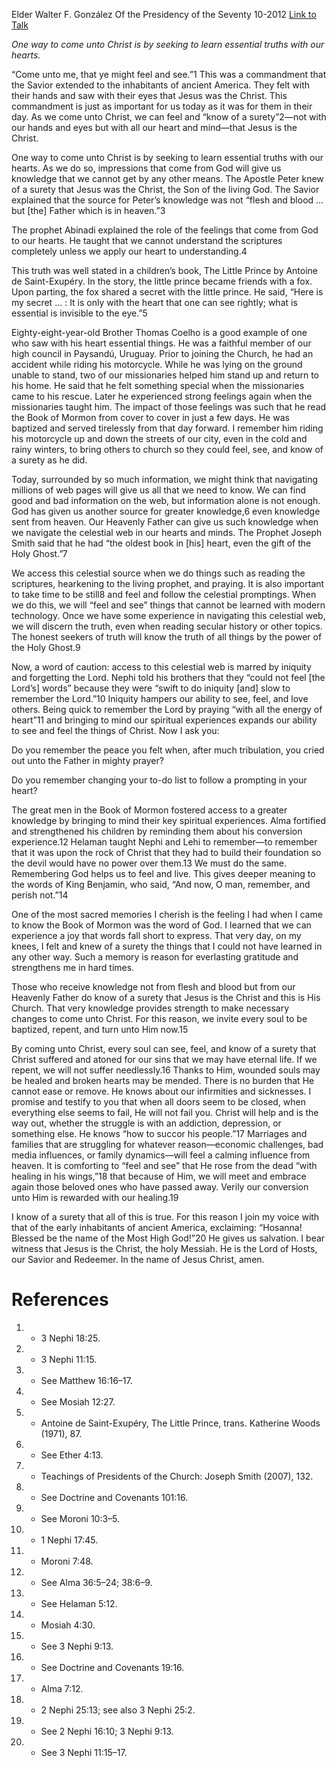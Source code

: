 Elder Walter F. González
Of the Presidency of the Seventy
10-2012
[Link to Talk](https://www.churchofjesuschrist.org/study/general-conference/2012/10/learning-with-our-hearts?lang=eng)

_One way to come unto Christ is by seeking to learn essential truths with our hearts._

“Come unto me, that ye might feel and see.”1 This was a commandment that the Savior extended to the inhabitants of ancient America. They felt with their hands and saw with their eyes that Jesus was the Christ. This commandment is just as important for us today as it was for them in their day. As we come unto Christ, we can feel and “know of a surety”2—not with our hands and eyes but with all our heart and mind—that Jesus is the Christ.

One way to come unto Christ is by seeking to learn essential truths with our hearts. As we do so, impressions that come from God will give us knowledge that we cannot get by any other means. The Apostle Peter knew of a surety that Jesus was the Christ, the Son of the living God. The Savior explained that the source for Peter’s knowledge was not “flesh and blood … but [the] Father which is in heaven.”3

The prophet Abinadi explained the role of the feelings that come from God to our hearts. He taught that we cannot understand the scriptures completely unless we apply our heart to understanding.4

This truth was well stated in a children’s book, The Little Prince by Antoine de Saint-Exupéry. In the story, the little prince became friends with a fox. Upon parting, the fox shared a secret with the little prince. He said, “Here is my secret … : It is only with the heart that one can see rightly; what is essential is invisible to the eye.”5

Eighty-eight-year-old Brother Thomas Coelho is a good example of one who saw with his heart essential things. He was a faithful member of our high council in Paysandú, Uruguay. Prior to joining the Church, he had an accident while riding his motorcycle. While he was lying on the ground unable to stand, two of our missionaries helped him stand up and return to his home. He said that he felt something special when the missionaries came to his rescue. Later he experienced strong feelings again when the missionaries taught him. The impact of those feelings was such that he read the Book of Mormon from cover to cover in just a few days. He was baptized and served tirelessly from that day forward. I remember him riding his motorcycle up and down the streets of our city, even in the cold and rainy winters, to bring others to church so they could feel, see, and know of a surety as he did.

Today, surrounded by so much information, we might think that navigating millions of web pages will give us all that we need to know. We can find good and bad information on the web, but information alone is not enough. God has given us another source for greater knowledge,6 even knowledge sent from heaven. Our Heavenly Father can give us such knowledge when we navigate the celestial web in our hearts and minds. The Prophet Joseph Smith said that he had “the oldest book in [his] heart, even the gift of the Holy Ghost.”7

We access this celestial source when we do things such as reading the scriptures, hearkening to the living prophet, and praying. It is also important to take time to be still8 and feel and follow the celestial promptings. When we do this, we will “feel and see” things that cannot be learned with modern technology. Once we have some experience in navigating this celestial web, we will discern the truth, even when reading secular history or other topics. The honest seekers of truth will know the truth of all things by the power of the Holy Ghost.9

Now, a word of caution: access to this celestial web is marred by iniquity and forgetting the Lord. Nephi told his brothers that they “could not feel [the Lord’s] words” because they were “swift to do iniquity [and] slow to remember the Lord.”10 Iniquity hampers our ability to see, feel, and love others. Being quick to remember the Lord by praying “with all the energy of heart”11 and bringing to mind our spiritual experiences expands our ability to see and feel the things of Christ. Now I ask you:





Do you remember the peace you felt when, after much tribulation, you cried out unto the Father in mighty prayer?





Do you remember changing your to-do list to follow a prompting in your heart?





The great men in the Book of Mormon fostered access to a greater knowledge by bringing to mind their key spiritual experiences. Alma fortified and strengthened his children by reminding them about his conversion experience.12 Helaman taught Nephi and Lehi to remember—to remember that it was upon the rock of Christ that they had to build their foundation so the devil would have no power over them.13 We must do the same. Remembering God helps us to feel and live. This gives deeper meaning to the words of King Benjamin, who said, “And now, O man, remember, and perish not.”14

One of the most sacred memories I cherish is the feeling I had when I came to know the Book of Mormon was the word of God. I learned that we can experience a joy that words fall short to express. That very day, on my knees, I felt and knew of a surety the things that I could not have learned in any other way. Such a memory is reason for everlasting gratitude and strengthens me in hard times.

Those who receive knowledge not from flesh and blood but from our Heavenly Father do know of a surety that Jesus is the Christ and this is His Church. That very knowledge provides strength to make necessary changes to come unto Christ. For this reason, we invite every soul to be baptized, repent, and turn unto Him now.15

By coming unto Christ, every soul can see, feel, and know of a surety that Christ suffered and atoned for our sins that we may have eternal life. If we repent, we will not suffer needlessly.16 Thanks to Him, wounded souls may be healed and broken hearts may be mended. There is no burden that He cannot ease or remove. He knows about our infirmities and sicknesses. I promise and testify to you that when all doors seem to be closed, when everything else seems to fail, He will not fail you. Christ will help and is the way out, whether the struggle is with an addiction, depression, or something else. He knows “how to succor his people.”17 Marriages and families that are struggling for whatever reason—economic challenges, bad media influences, or family dynamics—will feel a calming influence from heaven. It is comforting to “feel and see” that He rose from the dead “with healing in his wings,”18 that because of Him, we will meet and embrace again those beloved ones who have passed away. Verily our conversion unto Him is rewarded with our healing.19

I know of a surety that all of this is true. For this reason I join my voice with that of the early inhabitants of ancient America, exclaiming: “Hosanna! Blessed be the name of the Most High God!”20 He gives us salvation. I bear witness that Jesus is the Christ, the holy Messiah. He is the Lord of Hosts, our Savior and Redeemer. In the name of Jesus Christ, amen.

# References
1. - 3 Nephi 18:25.
2. - 3 Nephi 11:15.
3. - See Matthew 16:16–17.
4. - See Mosiah 12:27.
5. - Antoine de Saint-Exupéry, The Little Prince, trans. Katherine Woods (1971), 87.
6. - See Ether 4:13.
7. - Teachings of Presidents of the Church: Joseph Smith (2007), 132.
8. - See Doctrine and Covenants 101:16.
9. - See Moroni 10:3–5.
10. - 1 Nephi 17:45.
11. - Moroni 7:48.
12. - See Alma 36:5–24; 38:6–9.
13. - See Helaman 5:12.
14. - Mosiah 4:30.
15. - See 3 Nephi 9:13.
16. - See Doctrine and Covenants 19:16.
17. - Alma 7:12.
18. - 2 Nephi 25:13; see also 3 Nephi 25:2.
19. - See 2 Nephi 16:10; 3 Nephi 9:13.
20. - See 3 Nephi 11:15–17.
